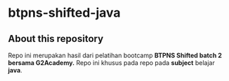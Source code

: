 # btpns-shifted-java

## About this repository
Repo ini merupakan hasil dari pelatihan bootcamp **BTPNS Shifted batch 2 bersama G2Academy.**
Repo ini khusus pada repo pada **subject** belajar **java**.
